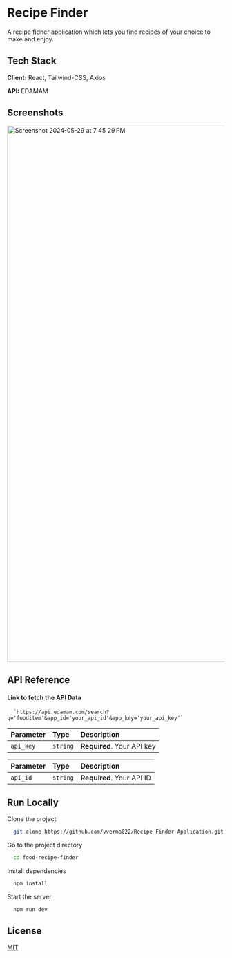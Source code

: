 
# Recipe Finder 

A recipe fidner application which lets you find recipes of your choice to make and enjoy.


## Tech Stack

**Client:** React, 
Tailwind-CSS, Axios

**API:** EDAMAM


## Screenshots

<img width="1241" alt="Screenshot 2024-05-29 at 7 45 29 PM" src="https://github.com/vverma022/Recipe-Finder-Application/assets/109036913/6d004202-a264-4a95-97a7-64ac15306019">


## API Reference

#### Link to fetch the API Data

```http
  `https://api.edamam.com/search?q='fooditem'&app_id='your_api_id'&app_key='your_api_key'`
```

| Parameter | Type     | Description                |
| :-------- | :------- | :------------------------- |
| `api_key` | `string` | **Required**. Your API key |

| Parameter | Type     | Description                       |
| :-------- | :------- | :-------------------------------- |
| `api_id`      | `string` | **Required**. Your API ID |


## Run Locally

Clone the project

```bash
  git clone https://github.com/vverma022/Recipe-Finder-Application.git
```

Go to the project directory

```bash
  cd food-recipe-finder
```

Install dependencies

```bash
  npm install
```

Start the server

```bash
  npm run dev
```


## License

[MIT](https://choosealicense.com/licenses/mit/)

